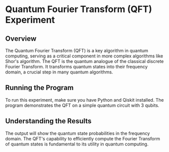 
# Quantum Fourier Transform (QFT) Experiment

## Overview
The Quantum Fourier Transform (QFT) is a key algorithm in quantum computing, serving as a critical component in more complex algorithms like Shor's algorithm. The QFT is the quantum analogue of the classical discrete Fourier Transform. It transforms quantum states into their frequency domain, a crucial step in many quantum algorithms.

## Running the Program
To run this experiment, make sure you have Python and Qiskit installed. The program demonstrates the QFT on a simple quantum circuit with 3 qubits.

## Understanding the Results
The output will show the quantum state probabilities in the frequency domain. The QFT's capability to efficiently compute the Fourier Transform of quantum states is fundamental to its utility in quantum computing.
